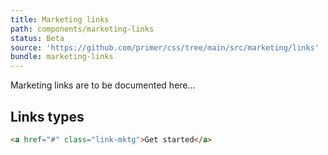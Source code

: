 ```yaml
---
title: Marketing links
path: components/marketing-links
status: Beta
source: 'https://github.com/primer/css/tree/main/src/marketing/links'
bundle: marketing-links
---
```


Marketing links are to be documented here...

## Links types

```html live
<a href="#" class="link-mktg">Get started</a>
```